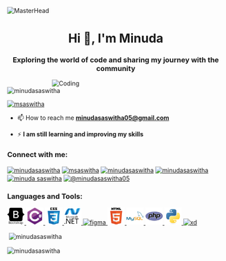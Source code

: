 ![MasterHead](https://www.linkpicture.com/q/2738_1.jpg)
<h1 align="center">Hi 👋, I'm Minuda</h1>
<h3 align="center">Exploring the world of code and sharing my journey with the community</h3>
<img align="right" alt="Coding" width="400" src="https://media.giphy.com/media/zhYSVCirREeIZtONCI/giphy.gif">
<p align="left"> <img src="https://komarev.com/ghpvc/?username=minudasaswitha&label=Profile%20views&color=0e75b6&style=flat" alt="minudasaswitha" /> </p>

<p align="left"> <a href="https://twitter.com/msaswitha" target="blank"><img src="https://img.shields.io/twitter/follow/msaswitha?logo=twitter&style=for-the-badge" alt="msaswitha" /></a> </p>



- 📫 How to reach me **minudasaswitha05@gmail.com**

- ⚡ **I am still learning and improving my skills**

<h3 align="left">Connect with me:</h3>
<p align="left">
<a href="https://codepen.io/minudasaswitha" target="blank"><img align="center" src="https://raw.githubusercontent.com/rahuldkjain/github-profile-readme-generator/master/src/images/icons/Social/codepen.svg" alt="minudasaswitha" height="30" width="40" /></a>
<a href="https://twitter.com/msaswitha" target="blank"><img align="center" src="https://raw.githubusercontent.com/rahuldkjain/github-profile-readme-generator/master/src/images/icons/Social/twitter.svg" alt="msaswitha" height="30" width="40" /></a>
<a href="https://linkedin.com/in/minudasaswitha" target="blank"><img align="center" src="https://raw.githubusercontent.com/rahuldkjain/github-profile-readme-generator/master/src/images/icons/Social/linked-in-alt.svg" alt="minudasaswitha" height="30" width="40" /></a>
<a href="https://codesandbox.com/minudasaswitha" target="blank"><img align="center" src="https://raw.githubusercontent.com/rahuldkjain/github-profile-readme-generator/master/src/images/icons/Social/codesandbox.svg" alt="minudasaswitha" height="30" width="40" /></a>
<a href="https://www.hackerrank.com/minuda saswitha" target="blank"><img align="center" src="https://raw.githubusercontent.com/rahuldkjain/github-profile-readme-generator/master/src/images/icons/Social/hackerrank.svg" alt="minuda saswitha" height="30" width="40" /></a>
<a href="https://www.hackerearth.com/@minudasaswitha05" target="blank"><img align="center" src="https://raw.githubusercontent.com/rahuldkjain/github-profile-readme-generator/master/src/images/icons/Social/hackerearth.svg" alt="@minudasaswitha05" height="30" width="40" /></a>
</p>

<h3 align="left">Languages and Tools:</h3>
<p align="left">  </a> <a href="https://getbootstrap.com" target="_blank" rel="noreferrer"> <img src="https://raw.githubusercontent.com/devicons/devicon/master/icons/bootstrap/bootstrap-plain-wordmark.svg" alt="bootstrap" width="40" height="40"/> </a> <a href="https://www.w3schools.com/cs/" target="_blank" rel="noreferrer"> <img src="https://raw.githubusercontent.com/devicons/devicon/master/icons/csharp/csharp-original.svg" alt="csharp" width="40" height="40"/> </a> <a href="https://www.w3schools.com/css/" target="_blank" rel="noreferrer"> <img src="https://raw.githubusercontent.com/devicons/devicon/master/icons/css3/css3-original-wordmark.svg" alt="css3" width="40" height="40"/> </a> <a href="https://dotnet.microsoft.com/" target="_blank" rel="noreferrer"> <img src="https://raw.githubusercontent.com/devicons/devicon/master/icons/dot-net/dot-net-original-wordmark.svg" alt="dotnet" width="40" height="40"/> </a> <a href="https://www.figma.com/" target="_blank" rel="noreferrer"> <img src="https://www.vectorlogo.zone/logos/figma/figma-icon.svg" alt="figma" width="40" height="40"/> </a> <a href="https://www.w3.org/html/" target="_blank" rel="noreferrer"> <img src="https://raw.githubusercontent.com/devicons/devicon/master/icons/html5/html5-original-wordmark.svg" alt="html5" width="40" height="40"/> </a> <a href="https://www.mysql.com/" target="_blank" rel="noreferrer"> <img src="https://raw.githubusercontent.com/devicons/devicon/master/icons/mysql/mysql-original-wordmark.svg" alt="mysql" width="40" height="40"/> </a> <a href="https://www.php.net" target="_blank" rel="noreferrer"> <img src="https://raw.githubusercontent.com/devicons/devicon/master/icons/php/php-original.svg" alt="php" width="40" height="40"/> </a> <a href="https://www.python.org" target="_blank" rel="noreferrer"> <img src="https://raw.githubusercontent.com/devicons/devicon/master/icons/python/python-original.svg" alt="python" width="40" height="40"/> </a> <a href="https://www.adobe.com/products/xd.html" target="_blank" rel="noreferrer"> <img src="https://cdn.worldvectorlogo.com/logos/adobe-xd.svg" alt="xd" width="40" height="40"/> </a> </p>

<p>&nbsp;<img align="center" src="https://github-readme-stats.vercel.app/api?username=minudasaswitha&show_icons=true&locale=en" alt="minudasaswitha" /></p>

<p><img align="center" src="https://github-readme-streak-stats.herokuapp.com/?user=minudasaswitha&" alt="minudasaswitha" /></p>
